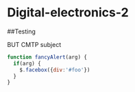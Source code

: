 # Digital-electronics-2

##Testing

BUT CMTP subject

```javascript
function fancyAlert(arg) {
  if(arg) {
    $.facebox({div:'#foo'})
  }
}
```